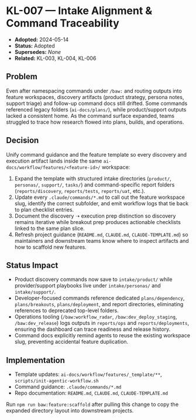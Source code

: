 # KL-007 — Intake Alignment & Command Traceability
- **Adopted:** 2024-05-14
- **Status:** Adopted
- **Supersedes:** _None_
- **Related:** KL-003, KL-004, KL-006

## Problem
Even after namespacing commands under `/baw:` and routing outputs into feature workspaces, discovery artifacts
(product strategy, persona notes, support triage) and follow-up command docs still drifted. Some commands
referenced legacy folders (`ai-docs/plans/`), while product/support outputs lacked a consistent home. As the
command surface expanded, teams struggled to trace how research flowed into plans, builds, and operations.

## Decision
Unify command guidance and the feature template so every discovery and execution artifact lands inside the same
`ai-docs/workflow/features/<feature-id>/` workspace:

1. Expand the template with structured intake directories (`product/`, `personas/`, `support/`, `tasks/`) and
   command-specific report folders (`reports/discovery`, `reports/tests`, `reports/uat`, etc.).
2. Update every `.claude/commands/*.md` to call out the feature workspace slug, identify the correct subfolder,
   and emit workflow logs that tie back to plan checklist entries.
3. Document the discovery ➝ execution prep distinction so discovery remains iterative while breakout prep produces
   actionable checklists linked to the same plan slice.
4. Refresh project guidance (`README.md`, `CLAUDE.md`, `CLAUDE-TEMPLATE.md`) so maintainers and downstream teams
   know where to inspect artifacts and how to scaffold new features.

## Status Impact
- Product discovery commands now save to `intake/product/` while provider/support playbooks live under
  `intake/personas/` and `intake/support/`.
- Developer-focused commands reference dedicated `plans/dependency`, `plans/breakouts`, `plans/deployment`, and
  report directories, eliminating references to deprecated top-level folders.
- Operations tooling (`/baw:workflow_radar`, `/baw:dev_deploy_staging`, `/baw:dev_release`) logs outputs in
  `reports/ops` and `reports/deployments`, ensuring the dashboard can trace readiness and release history.
- Command docs explicitly remind agents to reuse the existing workspace slug, preventing accidental feature
  duplication.

## Implementation
- Template updates: `ai-docs/workflow/features/_template/**`, `scripts/init-agentic-workflow.sh`
- Command guidance: `.claude/commands/*.md`
- Repo documentation: `README.md`, `CLAUDE.md`, `CLAUDE-TEMPLATE.md`

Run `npm run baw:feature:scaffold` after pulling this change to copy the expanded directory layout into downstream
projects.
